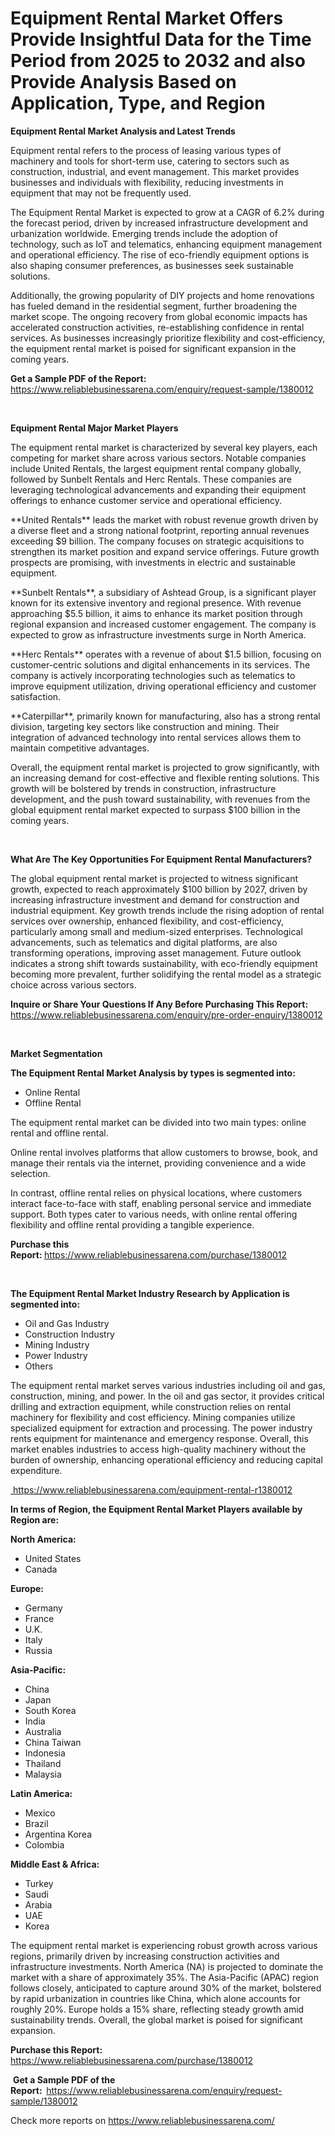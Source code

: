 <p><h1>Equipment Rental Market Offers Provide Insightful Data for the Time Period from 2025 to 2032 and also Provide Analysis Based on Application, Type, and Region</h1></p><p><strong>Equipment Rental Market Analysis and Latest Trends</strong></p>
<p><p>Equipment rental refers to the process of leasing various types of machinery and tools for short-term use, catering to sectors such as construction, industrial, and event management. This market provides businesses and individuals with flexibility, reducing investments in equipment that may not be frequently used.</p><p>The Equipment Rental Market is expected to grow at a CAGR of 6.2% during the forecast period, driven by increased infrastructure development and urbanization worldwide. Emerging trends include the adoption of technology, such as IoT and telematics, enhancing equipment management and operational efficiency. The rise of eco-friendly equipment options is also shaping consumer preferences, as businesses seek sustainable solutions.</p><p>Additionally, the growing popularity of DIY projects and home renovations has fueled demand in the residential segment, further broadening the market scope. The ongoing recovery from global economic impacts has accelerated construction activities, re-establishing confidence in rental services. As businesses increasingly prioritize flexibility and cost-efficiency, the equipment rental market is poised for significant expansion in the coming years.</p></p>
<p><strong>Get a Sample PDF of the Report:&nbsp;</strong> <a href="https://www.reliablebusinessarena.com/enquiry/request-sample/1380012?utm_campaign=2988&utm_medium=2&utm_source=Github&utm_content=ia&utm_term=11032025&utm_id=equipment-rental">https://www.reliablebusinessarena.com/enquiry/request-sample/1380012</a></p>
<p>&nbsp;</p>
<p><strong>Equipment Rental Major Market Players</strong></p>
<p><p>The equipment rental market is characterized by several key players, each competing for market share across various sectors. Notable companies include United Rentals, the largest equipment rental company globally, followed by Sunbelt Rentals and Herc Rentals. These companies are leveraging technological advancements and expanding their equipment offerings to enhance customer service and operational efficiency.</p><p>**United Rentals** leads the market with robust revenue growth driven by a diverse fleet and a strong national footprint, reporting annual revenues exceeding $9 billion. The company focuses on strategic acquisitions to strengthen its market position and expand service offerings. Future growth prospects are promising, with investments in electric and sustainable equipment.</p><p>**Sunbelt Rentals**, a subsidiary of Ashtead Group, is a significant player known for its extensive inventory and regional presence. With revenue approaching $5.5 billion, it aims to enhance its market position through regional expansion and increased customer engagement. The company is expected to grow as infrastructure investments surge in North America.</p><p>**Herc Rentals** operates with a revenue of about $1.5 billion, focusing on customer-centric solutions and digital enhancements in its services. The company is actively incorporating technologies such as telematics to improve equipment utilization, driving operational efficiency and customer satisfaction.</p><p>**Caterpillar**, primarily known for manufacturing, also has a strong rental division, targeting key sectors like construction and mining. Their integration of advanced technology into rental services allows them to maintain competitive advantages.</p><p>Overall, the equipment rental market is projected to grow significantly, with an increasing demand for cost-effective and flexible renting solutions. This growth will be bolstered by trends in construction, infrastructure development, and the push toward sustainability, with revenues from the global equipment rental market expected to surpass $100 billion in the coming years.</p></p>
<p>&nbsp;</p>
<p><strong>What Are The Key Opportunities For Equipment Rental Manufacturers?</strong></p>
<p><p>The global equipment rental market is projected to witness significant growth, expected to reach approximately $100 billion by 2027, driven by increasing infrastructure investment and demand for construction and industrial equipment. Key growth trends include the rising adoption of rental services over ownership, enhanced flexibility, and cost-efficiency, particularly among small and medium-sized enterprises. Technological advancements, such as telematics and digital platforms, are also transforming operations, improving asset management. Future outlook indicates a strong shift towards sustainability, with eco-friendly equipment becoming more prevalent, further solidifying the rental model as a strategic choice across various sectors.</p></p>
<p><strong>Inquire or Share Your Questions If Any Before Purchasing This Report:</strong> <a href="https://www.reliablebusinessarena.com/enquiry/pre-order-enquiry/1380012?utm_campaign=2988&utm_medium=2&utm_source=Github&utm_content=ia&utm_term=11032025&utm_id=equipment-rental">https://www.reliablebusinessarena.com/enquiry/pre-order-enquiry/1380012</a></p>
<p>&nbsp;</p>
<p><strong>Market Segmentation</strong></p>
<p><strong>The Equipment Rental Market Analysis by types is segmented into:</strong></p>
<p><ul><li>Online Rental</li><li>Offline Rental</li></ul></p>
<p><p>The equipment rental market can be divided into two main types: online rental and offline rental. </p><p>Online rental involves platforms that allow customers to browse, book, and manage their rentals via the internet, providing convenience and a wide selection. </p><p>In contrast, offline rental relies on physical locations, where customers interact face-to-face with staff, enabling personal service and immediate support. Both types cater to various needs, with online rental offering flexibility and offline rental providing a tangible experience.</p></p>
<p><strong>Purchase this Report:&nbsp;</strong><a href="https://www.reliablebusinessarena.com/purchase/1380012?utm_campaign=2988&utm_medium=2&utm_source=Github&utm_content=ia&utm_term=11032025&utm_id=equipment-rental">https://www.reliablebusinessarena.com/purchase/1380012</a></p>
<p>&nbsp;</p>
<p><strong>The Equipment Rental Market Industry Research by Application is segmented into:</strong></p>
<p><ul><li>Oil and Gas Industry</li><li>Construction Industry</li><li>Mining Industry</li><li>Power Industry</li><li>Others</li></ul></p>
<p><p>The equipment rental market serves various industries including oil and gas, construction, mining, and power. In the oil and gas sector, it provides critical drilling and extraction equipment, while construction relies on rental machinery for flexibility and cost efficiency. Mining companies utilize specialized equipment for extraction and processing. The power industry rents equipment for maintenance and emergency response. Overall, this market enables industries to access high-quality machinery without the burden of ownership, enhancing operational efficiency and reducing capital expenditure.</p></p>
<p><a href="https://www.reliablebusinessarena.com/equipment-rental-r1380012?utm_campaign=2988&utm_medium=2&utm_source=Github&utm_content=ia&utm_term=11032025&utm_id=equipment-rental">&nbsp;https://www.reliablebusinessarena.com/equipment-rental-r1380012</a></p>
<p><strong>In terms of Region, the Equipment Rental Market Players available by Region are:</strong></p>
<p>
    <p> <strong> North America: </strong>
        <ul>
            <li>United States</li>
            <li>Canada</li>
        </ul>
        </p> 
    <p> <strong> Europe: </strong>
        <ul>
            <li>Germany</li>
            <li>France</li>
            <li>U.K.</li>
            <li>Italy</li>
            <li>Russia</li>
        </ul>
        </p> 
    <p> <strong> Asia-Pacific: </strong>
        <ul>
            <li>China</li>
            <li>Japan</li>
            <li>South Korea</li>
            <li>India</li>
            <li>Australia</li>
            <li>China Taiwan</li>
            <li>Indonesia</li>
            <li>Thailand</li>
            <li>Malaysia</li>
        </ul>
        </p> 
    <p> <strong> Latin America: </strong>
        <ul>
            <li>Mexico</li>
            <li>Brazil</li>
            <li>Argentina Korea</li>
            <li>Colombia</li>
        </ul>
        </p> 
    <p> <strong> Middle East & Africa: </strong>
        <ul>
            <li>Turkey</li>
            <li>Saudi</li>
            <li>Arabia</li>
            <li>UAE</li>
            <li>Korea</li>
        </ul>
    </p>
    </p>
<p><p>The equipment rental market is experiencing robust growth across various regions, primarily driven by increasing construction activities and infrastructure investments. North America (NA) is projected to dominate the market with a share of approximately 35%. The Asia-Pacific (APAC) region follows closely, anticipated to capture around 30% of the market, bolstered by rapid urbanization in countries like China, which alone accounts for roughly 20%. Europe holds a 15% share, reflecting steady growth amid sustainability trends. Overall, the global market is poised for significant expansion.</p></p>
<p><strong>Purchase this Report: </strong><a href="https://www.reliablebusinessarena.com/purchase/1380012?utm_campaign=2988&utm_medium=2&utm_source=Github&utm_content=ia&utm_term=11032025&utm_id=equipment-rental">https://www.reliablebusinessarena.com/purchase/1380012</a></p>
<p>&nbsp;<strong>Get a Sample PDF of the Report:&nbsp;&nbsp;</strong><a href="https://www.reliablebusinessarena.com/enquiry/request-sample/1380012?utm_campaign=2988&utm_medium=2&utm_source=Github&utm_content=ia&utm_term=11032025&utm_id=equipment-rental">https://www.reliablebusinessarena.com/enquiry/request-sample/1380012</a></p>
<p><strong></strong></p>
<p>Check more reports on <a href="https://www.reliablebusinessarena.com/?utm_campaign=2988&utm_medium=2&utm_source=Github&utm_content=ia&utm_term=11032025&utm_id=equipment-rental">https://www.reliablebusinessarena.com/</a></p>